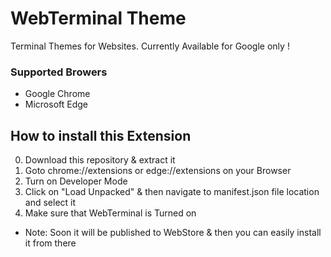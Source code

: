 # WebTerminal Theme
Terminal Themes for Websites. Currently Available for Google only !

### Supported Browers
* Google Chrome
* Microsoft Edge

## How to install this Extension
0. Download this repository & extract it
1. Goto chrome://extensions or edge://extensions on your Browser
2. Turn on Developer Mode
3. Click on "Load Unpacked" & then navigate to manifest.json file location and select it
4. Make sure that WebTerminal is Turned on
* Note: Soon it will be published to WebStore & then you can easily install it from there
